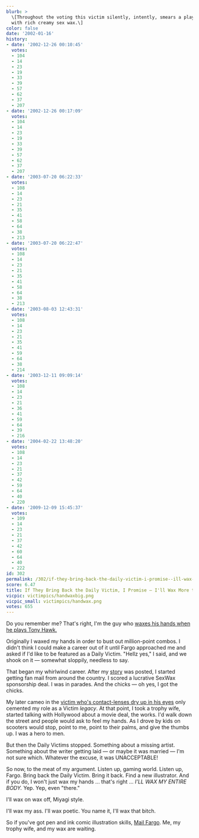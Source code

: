 ```yaml
---
blurb: >
  \[Throughout the voting this victim silently, intently, smears a playstation 2 controller
  with rich creamy sex wax.\]
color: false
date: '2002-01-16'
history:
- date: '2002-12-26 00:10:45'
  votes:
  - 104
  - 14
  - 23
  - 19
  - 33
  - 39
  - 57
  - 62
  - 37
  - 207
- date: '2002-12-26 00:17:09'
  votes:
  - 104
  - 14
  - 23
  - 19
  - 33
  - 39
  - 57
  - 62
  - 37
  - 207
- date: '2003-07-20 06:22:33'
  votes:
  - 108
  - 14
  - 23
  - 21
  - 35
  - 41
  - 58
  - 64
  - 38
  - 213
- date: '2003-07-20 06:22:47'
  votes:
  - 108
  - 14
  - 23
  - 21
  - 35
  - 41
  - 58
  - 64
  - 38
  - 213
- date: '2003-08-03 12:43:31'
  votes:
  - 108
  - 14
  - 23
  - 21
  - 35
  - 41
  - 59
  - 64
  - 38
  - 214
- date: '2003-12-11 09:09:14'
  votes:
  - 108
  - 14
  - 23
  - 21
  - 36
  - 41
  - 59
  - 64
  - 39
  - 216
- date: '2004-02-22 13:48:20'
  votes:
  - 108
  - 14
  - 23
  - 21
  - 37
  - 42
  - 59
  - 64
  - 40
  - 220
- date: '2009-12-09 15:45:37'
  votes:
  - 109
  - 14
  - 23
  - 21
  - 37
  - 42
  - 60
  - 64
  - 40
  - 222
id: 302
permalink: /302/if-they-bring-back-the-daily-victim-i-promise--ill-wax-more-than-my-hands/
score: 6.47
title: If They Bring Back the Daily Victim, I Promise — I'll Wax More than My Hands
vicpic: victimpics/handwaxbig.png
vicpic_small: victimpics/handwax.png
votes: 655
---
```


Do you remember me? That's right, I'm the guy who [waxes his hands when
he plays Tony Hawk.](@/victim/147.md)

Originally I waxed my hands in order to bust out million-point combos. I
didn't think I could make a career out of it until Fargo approached me
and asked if I'd like to be featured as a Daily Victim. "Hellz yes," I
said, and we shook on it — somewhat sloppily, needless to say.

That began my whirlwind career. After my [story](@/victim/147.md) was
posted, I started getting fan mail from around the country. I scored a
lucrative SexWax sponsorship deal. I was in parades. And the chicks —
oh yes, I got the chicks.

My later cameo in the [victim who's contact-lenses dry up in his
eyes](@/victim/170.md) only cemented my role as a Victim *legacy*. At
that point, I took a trophy wife, started talking with Hollywood about a
movie deal, the works. I'd walk down the street and people would ask to
feel my hands. As I drove by kids on scooters would stop, point to me,
point to their palms, and give the thumbs up. I was a hero to men.

But then the Daily Victims stopped. Something about a missing artist.
Something about the writer getting laid — or maybe it was married —
I'm not sure which. Whatever the excuse, it was UNACCEPTABLE!

So now, to the meat of my argument. Listen up, gaming world. Listen up,
Fargo. Bring back the Daily Victim. Bring it back. Find a new
illustrator. And if you do, I won't just wax my hands ... that's right
... *I'LL WAX MY ENTIRE BODY.* Yep. Yep, even "there."

I'll wax on wax off, Miyagi style.

I'll wax my ass. I'll wax poetic. You name it, I'll wax that bitch.

So if you've got pen and ink comic illustration skills, [Mail
Fargo](mailto:fargo@gamespy.com). Me, my trophy wife, and my wax are
waiting.